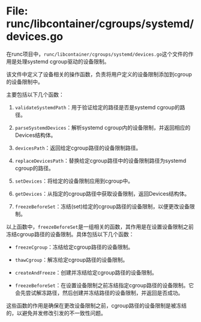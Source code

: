 # File: runc/libcontainer/cgroups/systemd/devices.go

在runc项目中，`runc/libcontainer/cgroups/systemd/devices.go`这个文件的作用是处理systemd cgroup驱动的设备限制。

该文件中定义了设备相关的操作函数，负责将用户定义的设备限制添加到cgroup的设备限制中。

主要包括以下几个函数：

1. `validateSystemdPath`：用于验证给定的路径是否是systemd cgroup的路径。

2. `parseSystemdDevices`：解析systemd cgroup内的设备限制，并返回相应的Devices结构体。

3. `devicesPath`：返回给定cgroup路径的设备限制路径。

4. `replaceDevicesPath`：替换给定cgroup路径中的设备限制路径为systemd cgroup的路径。

5. `setDevices`：将给定的设备限制应用到cgroup中。

6. `getDevices`：从指定的cgroup路径中获取设备限制，返回Devices结构体。

7. `freezeBeforeSet`：冻结(set)给定的cgroup路径的设备限制，以便更改设备限制。

以上函数中，`freezeBeforeSet`是一组相关的函数，其作用是在设置设备限制之前冻结cgroup路径的设备限制。具体包括以下几个函数：

- `freezeCgroup`：冻结给定cgroup路径的设备限制。

- `thawCgroup`：解冻给定cgroup路径的设备限制。

- `createAndFreeze`：创建并冻结给定cgroup路径的设备限制。

- `freezeBeforeSet`：在设置设备限制之前冻结指定cgroup路径的设备限制。它会先尝试解冻路径，然后创建并冻结路径的设备限制，并返回是否成功。

这些函数的作用是确保在更改设备限制之前，cgroup路径的设备限制是被冻结的，以避免并发修改引发的不一致性问题。

